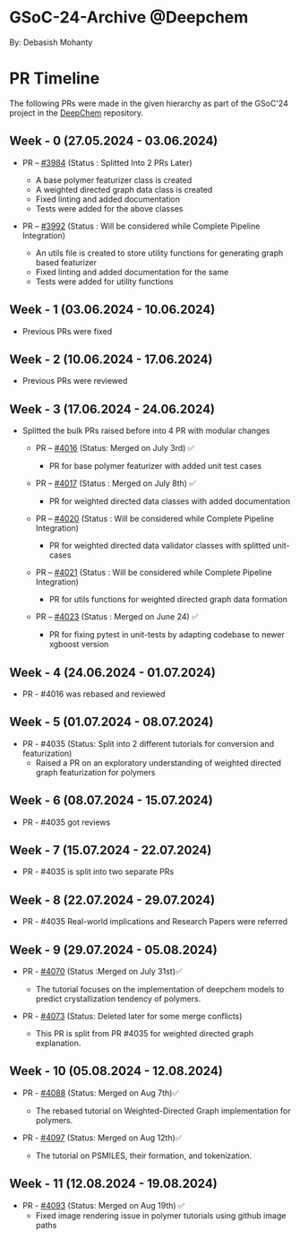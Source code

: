 # GSoC-24-Archive @Deepchem 
By: Debasish Mohanty

# PR Timeline 

The following PRs were made in the given hierarchy as part of the GSoC'24 project in the [DeepChem](https://github.com/deepchem/deepchem) repository.

## Week - 0 (27.05.2024 - 03.06.2024)

  - PR – [#3984](https://github.com/deepchem/deepchem/pull/3984) (Status : Splitted Into 2 PRs Later)
    -  A base polymer featurizer class is created
    -  A weighted directed graph data class is created
    -  Fixed linting and added documentation
    -  Tests were added for the above classes

  - PR – [#3992](https://github.com/deepchem/deepchem/pull/3992) (Status : Will be considered while Complete Pipeline Integration)
    -  An utils file is created to store utility functions for generating graph based featurizer
    -  Fixed linting and added documentation for the same
    -  Tests were added for utility functions

## Week - 1 (03.06.2024 - 10.06.2024)
  - Previous PRs were fixed

## Week - 2 (10.06.2024 - 17.06.2024)
  - Previous PRs were reviewed

## Week - 3 (17.06.2024 - 24.06.2024)  

  - Splitted the bulk PRs raised before into 4 PR with modular changes
    - PR – [#4016](https://github.com/deepchem/deepchem/pull/4016) (Status: Merged on July 3rd) ✅
      - PR for base polymer featurizer with added unit test cases
        
    - PR – [#4017](https://github.com/deepchem/deepchem/pull/4017)  (Status : Merged on July 8th) ✅
      - PR for weighted directed data classes with added documentation
        
    - PR – [#4020](https://github.com/deepchem/deepchem/pull/4020)  (Status : Will be considered while Complete Pipeline Integration)
      -  PR for weighted directed data validator classes with splitted unit-cases

    - PR – [#4021](https://github.com/deepchem/deepchem/pull/4021)  (Status : Will be considered while Complete Pipeline Integration)
       - PR for utils functions for weighted directed graph data formation

    - PR – [#4023](https://github.com/deepchem/deepchem/pull/4023)  (Status : Merged on June 24) ✅
      - PR for fixing pytest in unit-tests by adapting codebase to newer xgboost version

## Week - 4 (24.06.2024 - 01.07.2024)

  - PR - #4016 was rebased and reviewed

## Week - 5 (01.07.2024 - 08.07.2024)

  - PR - #4035 (Status: Split into 2 different tutorials for conversion and featurization)
    - Raised a PR on an exploratory understanding of  weighted directed graph featurization for polymers

## Week - 6 (08.07.2024 - 15.07.2024)
  - PR - #4035 got reviews

## Week - 7 (15.07.2024 - 22.07.2024)
  - PR - #4035 is split into two separate PRs

## Week - 8 (22.07.2024 - 29.07.2024)
  - PR - #4035 Real-world implications and Research Papers were referred

## Week - 9 (29.07.2024 - 05.08.2024)
  - PR - [#4070](https://github.com/deepchem/deepchem/pull/4070) (Status :Merged on July 31st)✅
    - The tutorial focuses on the implementation of deepchem models to predict crystallization tendency of polymers.

- PR - [#4073](https://github.com/deepchem/deepchem/pull/4073) (Status: Deleted later for some merge conflicts)
    - This PR is split from PR #4035 for weighted directed graph explanation.
   
## Week - 10 (05.08.2024 - 12.08.2024)
  - PR - [#4088](https://github.com/deepchem/deepchem/pull/4088) (Status: Merged on Aug 7th)✅
    - The rebased tutorial on Weighted-Directed Graph implementation for polymers.

  - PR - [#4097](https://github.com/deepchem/deepchem/pull/4097) (Status: Merged on Aug 12th)✅
    - The tutorial on PSMILES, their formation, and tokenization.

## Week - 11 (12.08.2024 - 19.08.2024)
  - PR - [#4093](https://github.com/deepchem/deepchem/pull/4093) (Status: Merged on Aug 19th) ✅
    - Fixed image rendering issue in polymer tutorials using github image paths


  
